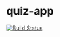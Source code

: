 # quiz-app

[![Build Status](https://app.travis-ci.com/hien352911/quiz-app.svg?branch=main)](https://app.travis-ci.com/hien352911/quiz-app)
